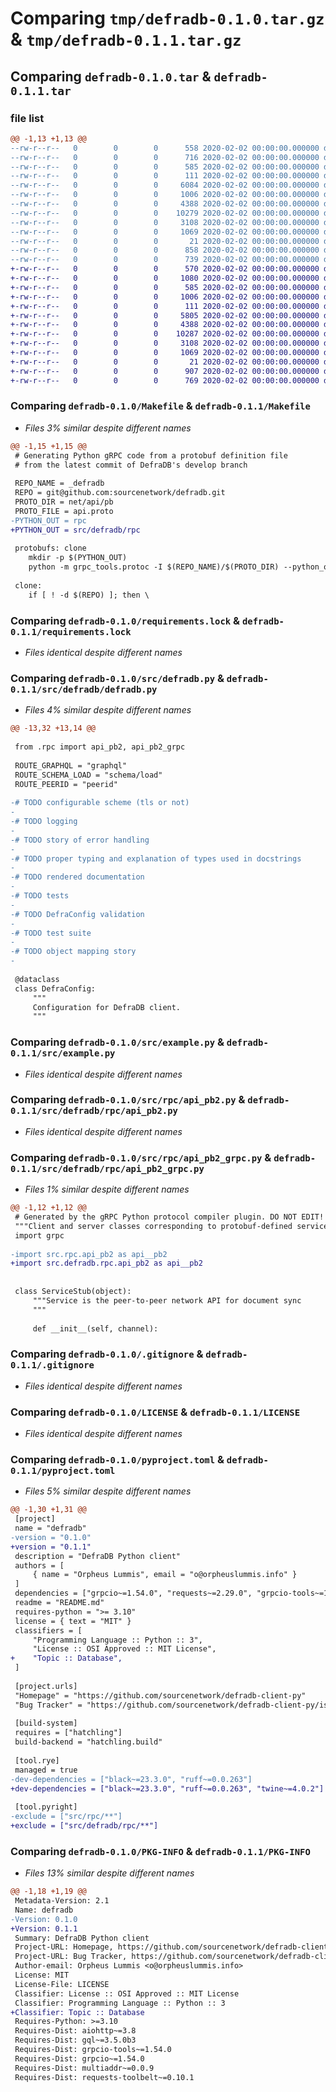 # Comparing `tmp/defradb-0.1.0.tar.gz` & `tmp/defradb-0.1.1.tar.gz`

## Comparing `defradb-0.1.0.tar` & `defradb-0.1.1.tar`

### file list

```diff
@@ -1,13 +1,13 @@
--rw-r--r--   0        0        0      558 2020-02-02 00:00:00.000000 defradb-0.1.0/Makefile
--rw-r--r--   0        0        0      716 2020-02-02 00:00:00.000000 defradb-0.1.0/requirements-dev.lock
--rw-r--r--   0        0        0      585 2020-02-02 00:00:00.000000 defradb-0.1.0/requirements.lock
--rw-r--r--   0        0        0      111 2020-02-02 00:00:00.000000 defradb-0.1.0/src/__init__.py
--rw-r--r--   0        0        0     6084 2020-02-02 00:00:00.000000 defradb-0.1.0/src/defradb.py
--rw-r--r--   0        0        0     1006 2020-02-02 00:00:00.000000 defradb-0.1.0/src/example.py
--rw-r--r--   0        0        0     4388 2020-02-02 00:00:00.000000 defradb-0.1.0/src/rpc/api_pb2.py
--rw-r--r--   0        0        0    10279 2020-02-02 00:00:00.000000 defradb-0.1.0/src/rpc/api_pb2_grpc.py
--rw-r--r--   0        0        0     3108 2020-02-02 00:00:00.000000 defradb-0.1.0/.gitignore
--rw-r--r--   0        0        0     1069 2020-02-02 00:00:00.000000 defradb-0.1.0/LICENSE
--rw-r--r--   0        0        0       21 2020-02-02 00:00:00.000000 defradb-0.1.0/README.md
--rw-r--r--   0        0        0      858 2020-02-02 00:00:00.000000 defradb-0.1.0/pyproject.toml
--rw-r--r--   0        0        0      739 2020-02-02 00:00:00.000000 defradb-0.1.0/PKG-INFO
+-rw-r--r--   0        0        0      570 2020-02-02 00:00:00.000000 defradb-0.1.1/Makefile
+-rw-r--r--   0        0        0     1080 2020-02-02 00:00:00.000000 defradb-0.1.1/requirements-dev.lock
+-rw-r--r--   0        0        0      585 2020-02-02 00:00:00.000000 defradb-0.1.1/requirements.lock
+-rw-r--r--   0        0        0     1006 2020-02-02 00:00:00.000000 defradb-0.1.1/src/example.py
+-rw-r--r--   0        0        0      111 2020-02-02 00:00:00.000000 defradb-0.1.1/src/defradb/__init__.py
+-rw-r--r--   0        0        0     5805 2020-02-02 00:00:00.000000 defradb-0.1.1/src/defradb/defradb.py
+-rw-r--r--   0        0        0     4388 2020-02-02 00:00:00.000000 defradb-0.1.1/src/defradb/rpc/api_pb2.py
+-rw-r--r--   0        0        0    10287 2020-02-02 00:00:00.000000 defradb-0.1.1/src/defradb/rpc/api_pb2_grpc.py
+-rw-r--r--   0        0        0     3108 2020-02-02 00:00:00.000000 defradb-0.1.1/.gitignore
+-rw-r--r--   0        0        0     1069 2020-02-02 00:00:00.000000 defradb-0.1.1/LICENSE
+-rw-r--r--   0        0        0       21 2020-02-02 00:00:00.000000 defradb-0.1.1/README.md
+-rw-r--r--   0        0        0      907 2020-02-02 00:00:00.000000 defradb-0.1.1/pyproject.toml
+-rw-r--r--   0        0        0      769 2020-02-02 00:00:00.000000 defradb-0.1.1/PKG-INFO
```

### Comparing `defradb-0.1.0/Makefile` & `defradb-0.1.1/Makefile`

 * *Files 3% similar despite different names*

```diff
@@ -1,15 +1,15 @@
 # Generating Python gRPC code from a protobuf definition file
 # from the latest commit of DefraDB's develop branch
 
 REPO_NAME = _defradb
 REPO = git@github.com:sourcenetwork/defradb.git
 PROTO_DIR = net/api/pb
 PROTO_FILE = api.proto
-PYTHON_OUT = rpc
+PYTHON_OUT = src/defradb/rpc
 
 protobufs: clone
 	mkdir -p $(PYTHON_OUT)
 	python -m grpc_tools.protoc -I $(REPO_NAME)/$(PROTO_DIR) --python_out=$(PYTHON_OUT) --grpc_python_out=$(PYTHON_OUT) $(PROTO_FILE) 
 
 clone:
 	if [ ! -d $(REPO) ]; then \
```

### Comparing `defradb-0.1.0/requirements.lock` & `defradb-0.1.1/requirements.lock`

 * *Files identical despite different names*

### Comparing `defradb-0.1.0/src/defradb.py` & `defradb-0.1.1/src/defradb/defradb.py`

 * *Files 4% similar despite different names*

```diff
@@ -13,32 +13,14 @@
 
 from .rpc import api_pb2, api_pb2_grpc
 
 ROUTE_GRAPHQL = "graphql"
 ROUTE_SCHEMA_LOAD = "schema/load"
 ROUTE_PEERID = "peerid"
 
-# TODO configurable scheme (tls or not)
-
-# TODO logging
-
-# TODO story of error handling
-
-# TODO proper typing and explanation of types used in docstrings
-
-# TODO rendered documentation
-
-# TODO tests
-
-# TODO DefraConfig validation
-
-# TODO test suite
-
-# TODO object mapping story
-
 
 @dataclass
 class DefraConfig:
     """
     Configuration for DefraDB client.
     """
```

### Comparing `defradb-0.1.0/src/example.py` & `defradb-0.1.1/src/example.py`

 * *Files identical despite different names*

### Comparing `defradb-0.1.0/src/rpc/api_pb2.py` & `defradb-0.1.1/src/defradb/rpc/api_pb2.py`

 * *Files identical despite different names*

### Comparing `defradb-0.1.0/src/rpc/api_pb2_grpc.py` & `defradb-0.1.1/src/defradb/rpc/api_pb2_grpc.py`

 * *Files 1% similar despite different names*

```diff
@@ -1,12 +1,12 @@
 # Generated by the gRPC Python protocol compiler plugin. DO NOT EDIT!
 """Client and server classes corresponding to protobuf-defined services."""
 import grpc
 
-import src.rpc.api_pb2 as api__pb2
+import src.defradb.rpc.api_pb2 as api__pb2
 
 
 class ServiceStub(object):
     """Service is the peer-to-peer network API for document sync
     """
 
     def __init__(self, channel):
```

### Comparing `defradb-0.1.0/.gitignore` & `defradb-0.1.1/.gitignore`

 * *Files identical despite different names*

### Comparing `defradb-0.1.0/LICENSE` & `defradb-0.1.1/LICENSE`

 * *Files identical despite different names*

### Comparing `defradb-0.1.0/pyproject.toml` & `defradb-0.1.1/pyproject.toml`

 * *Files 5% similar despite different names*

```diff
@@ -1,30 +1,31 @@
 [project]
 name = "defradb"
-version = "0.1.0"
+version = "0.1.1"
 description = "DefraDB Python client"
 authors = [
     { name = "Orpheus Lummis", email = "o@orpheuslummis.info" }
 ]
 dependencies = ["grpcio~=1.54.0", "requests~=2.29.0", "grpcio-tools~=1.54.0", "multiaddr~=0.0.9", "gql~=3.5.0b3", "aiohttp~=3.8", "requests_toolbelt~=0.10.1"]
 readme = "README.md"
 requires-python = ">= 3.10"
 license = { text = "MIT" }
 classifiers = [
     "Programming Language :: Python :: 3",
     "License :: OSI Approved :: MIT License",
+    "Topic :: Database",
 ]
 
 [project.urls]
 "Homepage" = "https://github.com/sourcenetwork/defradb-client-py"
 "Bug Tracker" = "https://github.com/sourcenetwork/defradb-client-py/issues"
 
 [build-system]
 requires = ["hatchling"]
 build-backend = "hatchling.build"
 
 [tool.rye]
 managed = true
-dev-dependencies = ["black~=23.3.0", "ruff~=0.0.263"]
+dev-dependencies = ["black~=23.3.0", "ruff~=0.0.263", "twine~=4.0.2"]
 
 [tool.pyright]
-exclude = ["src/rpc/**"]
+exclude = ["src/defradb/rpc/**"]
```

### Comparing `defradb-0.1.0/PKG-INFO` & `defradb-0.1.1/PKG-INFO`

 * *Files 13% similar despite different names*

```diff
@@ -1,18 +1,19 @@
 Metadata-Version: 2.1
 Name: defradb
-Version: 0.1.0
+Version: 0.1.1
 Summary: DefraDB Python client
 Project-URL: Homepage, https://github.com/sourcenetwork/defradb-client-py
 Project-URL: Bug Tracker, https://github.com/sourcenetwork/defradb-client-py/issues
 Author-email: Orpheus Lummis <o@orpheuslummis.info>
 License: MIT
 License-File: LICENSE
 Classifier: License :: OSI Approved :: MIT License
 Classifier: Programming Language :: Python :: 3
+Classifier: Topic :: Database
 Requires-Python: >=3.10
 Requires-Dist: aiohttp~=3.8
 Requires-Dist: gql~=3.5.0b3
 Requires-Dist: grpcio-tools~=1.54.0
 Requires-Dist: grpcio~=1.54.0
 Requires-Dist: multiaddr~=0.0.9
 Requires-Dist: requests-toolbelt~=0.10.1
```


